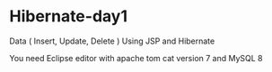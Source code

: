 # Hibernate-day1
Data ( Insert, Update, Delete ) Using JSP and Hibernate 

You need Eclipse editor with apache tom cat version 7 and MySQL 8 


